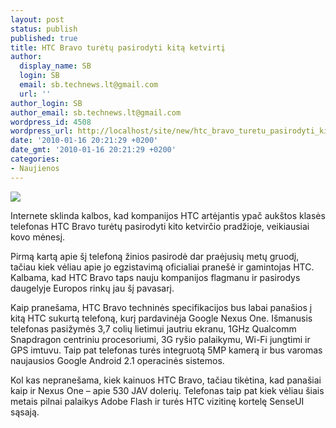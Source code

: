 ```yaml
---
layout: post
status: publish
published: true
title: HTC Bravo turėtų pasirodyti kitą ketvirtį
author:
  display_name: SB
  login: SB
  email: sb.technews.lt@gmail.com
  url: ''
author_login: SB
author_email: sb.technews.lt@gmail.com
wordpress_id: 4508
wordpress_url: http://localhost/site/new/htc_bravo_turetu_pasirodyti_kita_ketvirti/
date: '2010-01-16 20:21:29 +0200'
date_gmt: '2010-01-16 20:21:29 +0200'
categories:
- Naujienos
---
```

<div class="imgright"><img src="http://t2.gstatic.com/images?q=tbn:4_rmKW4QbR0H3M%3Ahttp://www.slashgear.com/wp-content/uploads/2009/12/htc_bravo-445x500.jpg"  /></div>
<p>Internete sklinda kalbos, kad kompanijos HTC artėjantis ypač aukštos klasės telefonas HTC Bravo turėtų pasirodyti kito ketvirčio pradžioje, veikiausiai kovo mėnesį.</p>
<p>Pirmą kartą apie šį telefoną žinios pasirodė dar praėjusių metų gruodį, tačiau kiek vėliau apie jo egzistavimą oficialiai pranešė ir gamintojas HTC. Kalbama, kad HTC Bravo taps nauju kompanijos flagmanu ir pasirodys daugelyje Europos rinkų jau šį pavasarį.</p>
<p>Kaip pranešama, HTC Bravo techninės specifikacijos bus labai panašios į kitą HTC sukurtą telefoną, kurį pardavinėja Google Nexus One. Išmanusis telefonas pasižymės 3,7 colių lietimui jautriu ekranu, 1GHz Qualcomm Snapdragon centriniu procesoriumi, 3G ryšio palaikymu, Wi-Fi jungtimi ir GPS imtuvu. Taip pat telefonas turės integruotą 5MP kamerą ir bus varomas naujausios Google Android 2.1 operacinės sistemos.</p>
<p>Kol kas nepranešama, kiek kainuos HTC Bravo, tačiau tikėtina, kad panašiai kaip ir Nexus One – apie 530 JAV dolerių. Telefonas taip pat kiek vėliau šiais metais pilnai palaikys Adobe Flash ir turės HTC vizitinę kortelę SenseUI sąsają.<br /></p>
